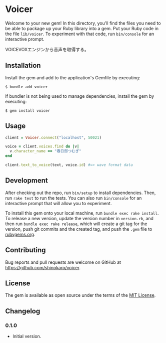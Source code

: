 # Voicer

Welcome to your new gem! In this directory, you'll find the files you need to be able to package up your Ruby library into a gem. Put your Ruby code in the file `lib/voicer`. To experiment with that code, run `bin/console` for an interactive prompt.

VOICEVOXエンジンから音声を取得する。

## Installation

Install the gem and add to the application's Gemfile by executing:

    $ bundle add voicer

If bundler is not being used to manage dependencies, install the gem by executing:

    $ gem install voicer

## Usage

```ruby
client = Voicer.connect("localhost", 50021)

voice = client.voices.find do |v|
  v.character_name == "春日部つむぎ"
end

client.text_to_voice(text, voice.id) #=> wave format data
```

## Development

After checking out the repo, run `bin/setup` to install dependencies. Then, run `rake test` to run the tests. You can also run `bin/console` for an interactive prompt that will allow you to experiment.

To install this gem onto your local machine, run `bundle exec rake install`. To release a new version, update the version number in `version.rb`, and then run `bundle exec rake release`, which will create a git tag for the version, push git commits and the created tag, and push the `.gem` file to [rubygems.org](https://rubygems.org).

## Contributing

Bug reports and pull requests are welcome on GitHub at https://github.com/shinokaro/voicer.

## License

The gem is available as open source under the terms of the [MIT License](https://opensource.org/licenses/MIT).

## Changelog

### 0.1.0
* Initial version.